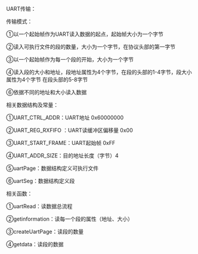 UART传输：

传输模式：

①以一个起始帧作为UART读入数据的起点，起始帧大小为一个字节

②读入可执行文件的段的数量，大小为一个字节，在协议头部的第一字节

③以一个起始帧作为每一个段的开始，大小为一个字节

④读入段的大小和地址，段地址属性为4个字节，在段的头部的1-4字节，段大小属性为4个字节
在段头部的5-8字节

⑥依据不同的地址和大小读入数据

相关数据结构及常量：

①UART_CTRL_ADDR：UART地址 0x60000000

②UART_REG_RXFIFO ：UART读缓冲区偏移量 0x00

③UART_START_FRAME：UART起始帧 0xFF

④UART_ADDR_SIZE：目的地址长度（字节）4

⑤uartPage：数据结构定义可执行文件

⑥uartSeg：数据结构定义段

相关函数：

①uartRead：读数据总流程

②getinformation：读每一个段的属性（地址、大小）

③createUartPage：读段的数量

④getdata：读段的数据